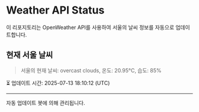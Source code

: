 
# Weather API Status

이 리포지토리는 OpenWeather API를 사용하여 서울의 날씨 정보를 자동으로 업데이트합니다.

## 현재 서울 날씨
> 서울의 현재 날씨: overcast clouds, 온도: 20.95°C, 습도: 85%

⏳ 업데이트 시간: 2025-07-13 18:10:12 (UTC)

---
자동 업데이트 봇에 의해 관리됩니다.
